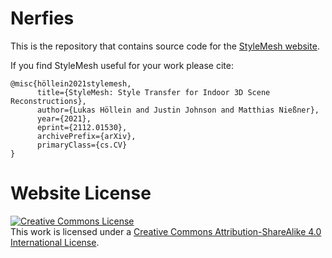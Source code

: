 # Nerfies

This is the repository that contains source code for the [StyleMesh website](https://stylemesh.github.io).

If you find StyleMesh useful for your work please cite:
```
@misc{höllein2021stylemesh,
      title={StyleMesh: Style Transfer for Indoor 3D Scene Reconstructions}, 
      author={Lukas Höllein and Justin Johnson and Matthias Nießner},
      year={2021},
      eprint={2112.01530},
      archivePrefix={arXiv},
      primaryClass={cs.CV}
}
```

# Website License
<a rel="license" href="http://creativecommons.org/licenses/by-sa/4.0/"><img alt="Creative Commons License" style="border-width:0" src="https://i.creativecommons.org/l/by-sa/4.0/88x31.png" /></a><br />This work is licensed under a <a rel="license" href="http://creativecommons.org/licenses/by-sa/4.0/">Creative Commons Attribution-ShareAlike 4.0 International License</a>.
